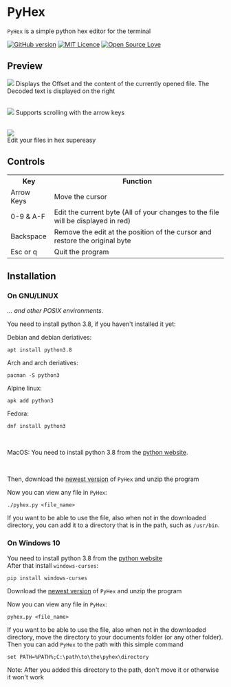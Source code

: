 
# PyHex

`PyHex` is a simple python hex editor for the terminal

[![GitHub version](https://badge.fury.io/gh/builditluc%2Fpyhex.svg)](https://badge.fury.io/gh/builditluc%2Fpyhex)
[![MIT Licence](https://badges.frapsoft.com/os/mit/mit.svg?v=103)](https://opensource.org/licenses/mit-license.php)
[![Open Source Love](https://badges.frapsoft.com/os/v2/open-source.png?v=103)](https://github.com/ellerbrock/open-source-badges/)

## Preview
![](https://i.imgur.com/Wia7wtg.png)
Displays the Offset and the content of the currently opened file. The Decoded text is displayed on the right <br><br>

![](https://i.imgur.com/c6fBf4t.png)
Supports scrolling with the arrow keys <br><br>

![](https://i.imgur.com/0OzgptH.png) <br>
Edit your files in hex supereasy 

## Controls
<table>
<tr><th>Key</th><th>Function</th></tr>
<tr><td>Arrow Keys</td><td>Move the cursor</td></tr>
<tr><td>0-9 & A-F</td><td>Edit the current byte (All of your changes to the file will be displayed in red)</td></tr>
<tr><td>Backspace</td><td>Remove the edit at the position of the cursor and restore the original byte</td></tr>
<tr><td>Esc or q</td><td>Quit the program</td></tr>
</table>

## Installation

### On GNU/LINUX
*... and other POSIX environments.*

You need to install python 3.8, if you haven't installed it yet:

Debian and debian deriatives:
```
apt install python3.8
```

Arch and arch deriatives:
```
pacman -S python3
```

Alpine linux:
```
apk add python3
```

Fedora:
```
dnf install python3
```

<br>

MacOS: You need to install python 3.8 from the [python website](https://www.python.org/). 

<br>

Then, download the [newest version](https://github.com/Builditluc/PyHex/releases) of `PyHex` and unzip the program

Now you can view any file in `PyHex`:
```
./pyhex.py <file_name>
```

If you want to be able to use the file, also when not in the downloaded directory, you can add it to a directory that is in the path, such as `/usr/bin`.


### On Windows 10

You need to install python 3.8 from the [python website](https://www.python.org/) <br>
After that install `windows-curses`:
```
pip install windows-curses
```

Download the [newest version](https://github.com/Builditluc/PyHex/releases) of `PyHex` and unzip the program

Now you can view any file in `PyHex`:
```
pyhex.py <file_name>
```

If you want to be able to use the file, also when not in the downloaded directory, move the directory to your documents folder (or any other folder).
Then you can add `PyHex` to the path with this simple command
```
set PATH=%PATH%;C:\path\to\the\pyhex\directory
```
Note: After you added this directory to the path, don't move it or otherwise it won't work

